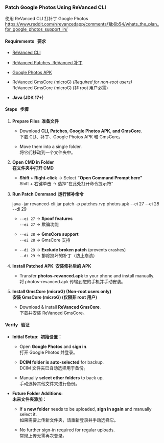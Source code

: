 ### Patch Google Photos Using ReVanced CLI  
使用 ReVanced CLI 打补丁 Google Photos
https://www.reddit.com/r/revancedapp/comments/1jb6b54/whats_the_plan_for_google_photos_support_in/

#### Requirements   要求

- [ReVanced CLI](https://github.com/ReVanced/revanced-cli/releases)
    
- [ReVanced Patches  ReVanced 补丁](https://github.com/ReVanced/revanced-patches/releases)
    
- [Google Photos APK](https://www.apkmirror.com/apk/google-inc/photos/variant-%7B%22arches_slug%22%3A%5B%22arm64-v8a%22%5D%7D/)
    
- [ReVanced GmsCore (microG)](https://github.com/ReVanced/GmsCore/releases) _(Required for non-root users)_  
    ReVanced GmsCore (microG) (非 root 用户必需)
    
- **Java (JDK 17+)**
    

#### Steps   步骤

1. **Prepare Files  准备文件**
    
    - Download **CLI, Patches, Google Photos APK, and GmsCore**.  
        下载 CLI、补丁、Google Photos APK 和 GmsCore。
        
    - Move them into a single folder.  
        将它们移动到一个文件夹中。
        
2. **Open CMD in Folder  
    在文件夹中打开 CMD**
    
    - **Shift + Right-click** → Select **"Open Command Prompt here"**  
        Shift + 右键单击 → 选择"在此处打开命令提示符"
        
3. **Run Patch Command  运行修补命令**
    
    java -jar revanced-cli.jar patch -p patches.rvp photos.apk --ei 27 --ei 28 --di 29
    
    - `--ei 27` → **Spoof features**  
        `--ei 27` → 欺骗功能
        
    - `--ei 28` → **GmsCore support**  
        `--ei 28` → GmsCore 支持
        
    - `--di 29` → **Exclude broken patch** (prevents crashes)  
        `--di 29` → 排除损坏的补丁（防止崩溃）
        
4. **Install Patched APK  安装修补后的 APK**
    
    - Transfer **photos-revanced.apk** to your phone and install manually.  
        将 photos-revanced.apk 传输到您的手机并手动安装。
        
5. **Install GmsCore (microG) (Non-root users only)  
    安装 GmsCore (microG) (仅限非 root 用户)**
    
    - Download & install **ReVanced GmsCore**.  
        下载并安装 ReVanced GmsCore。
        

#### Verify   验证

- **Initial Setup:  初始设置：**
    
    - Open **Google Photos** and **sign in**.  
        打开 Google Photos 并登录。
        
    - **DCIM folder is auto-selected** for backup.  
        DCIM 文件夹已自动选择用于备份。
        
    - Manually **select other folders** to back up.  
        手动选择其他文件夹进行备份。
        
- **Future Folder Additions:  
    未来文件夹添加：**
    
    - If a **new folder** needs to be uploaded, **sign in again** and manually select it.  
        如果需要上传新文件夹，请重新登录并手动选择它。
        
    - No further sign-in required for regular uploads.  
        常规上传无需再次登录。